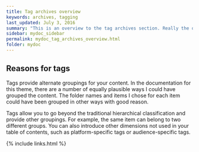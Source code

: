```yaml
---
title: Tag archives overview
keywords: archives, tagging
last_updated: July 3, 2016
summary: "This is an overview to the tag archives section. Really the only reason this section is listed explicitly in the TOC here is to demonstrate how to add a third-level to the navigation."
sidebar: mydoc_sidebar
permalink: mydoc_tag_archives_overview.html
folder: mydoc
---
```


## Reasons for tags

Tags provide alternate groupings for your content. In the documentation for this theme, there are a number of equally plausible ways I could have grouped the content. The folder names and items I chose for each item could have been grouped in other ways with good reason.

Tags allow you to go beyond the traditional hierarchical classification and provide other groupings. For example, the same item can belong to two different groups. You can also introduce other dimensions not used in your table of contents, such as platform-specific tags or audience-specific tags.

{% include links.html %}
